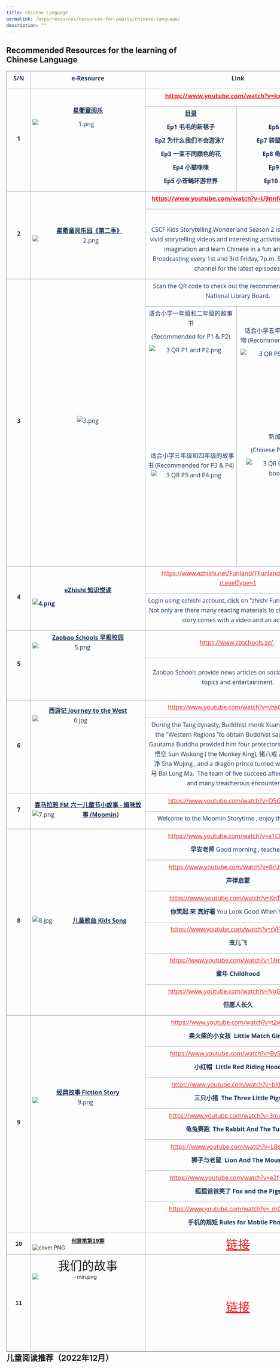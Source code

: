 ```yaml
---
title: Chinese Language
permalink: /wvps/resources/resources-for-pupils/chinese-language/
description: ""
---
```

Recommended Resources for the learning of Chinese Language
----------------------------------------------------------

<table style="margin: 0px; outline: 0px; padding: 0px; border-collapse: collapse; border: 1px solid rgb(170, 170, 170); width: 869.078px;" width="0" align="left" class="iveo_table ives_tab_simple3"><tbody style="margin: 0px; outline: 0px; padding: 0px;" class=""><tr style="margin: 0px; outline: 0px; padding: 0px;" class=""><td style="margin: 0px; outline: 0px; padding: 5px; text-align: center; border: 1px solid rgb(170, 170, 170); width: 88px;" class="" width="39"><p style="margin: 0px 0px 10px; outline: 0px; padding: 0px; line-height: 26px !important; color: rgb(28, 52, 88); font-family: &quot;Open Sans&quot;, sans-serif; font-size: 16px; font-weight: 400;" class=""><b style="margin: 0px; outline: 0px; padding: 0px;" class=""><span style="margin: 0px; outline: 0px; padding: 0px;" class="" lang="EN-SG">S/N</span></b></p></td><td style="margin: 0px; outline: 0px; padding: 5px; text-align: center; border: 1px solid rgb(170, 170, 170);" class="" width="317"><p style="margin: 0px 0px 10px; outline: 0px; padding: 0px; line-height: 26px !important; color: rgb(28, 52, 88); font-family: &quot;Open Sans&quot;, sans-serif; font-size: 16px; font-weight: 400;" class=""><span style="margin: 0px; outline: 0px; padding: 0px;" class="" lang="EN-SG"><b style="margin: 0px; outline: 0px; padding: 0px;">e-Resource</b></span></p></td><td style="margin: 0px; outline: 0px; padding: 5px; text-align: center; border: 1px solid rgb(170, 170, 170); width: 515px;" class="" colspan="2" width="355"><p style="margin: 0px 0px 10px; outline: 0px; padding: 0px; line-height: 26px !important; color: rgb(28, 52, 88); font-family: &quot;Open Sans&quot;, sans-serif; font-size: 16px; font-weight: 400;" class=""><b style="margin: 0px; outline: 0px; padding: 0px;" class=""><span style="margin: 0px; outline: 0px; padding: 0px;" class="" lang="EN-SG">Link</span></b></p></td></tr><tr style="margin: 0px; outline: 0px; padding: 0px;" class=""><td style="margin: 0px; outline: 0px; padding: 5px; text-align: center; border: 1px solid rgb(170, 170, 170);" class="" rowspan="2" width="39"><p style="margin: 0px 0px 10px; outline: 0px; padding: 0px; line-height: 26px !important; color: rgb(28, 52, 88); font-family: &quot;Open Sans&quot;, sans-serif; font-size: 16px; font-weight: 400;" class=""><b style="margin: 0px; outline: 0px; padding: 0px;" class=""><span style="margin: 0px; outline: 0px; padding: 0px;" class="" lang="EN-SG">1</span></b></p></td><td style="margin: 0px; outline: 0px; padding: 5px; text-align: center; border: 1px solid rgb(170, 170, 170);" class="" rowspan="2" width="317"><p style="margin: 0px 0px 10px; outline: 0px; padding: 0px; line-height: 26px !important; color: rgb(28, 52, 88); font-family: &quot;Open Sans&quot;, sans-serif; font-size: 16px; font-weight: 400;" class=""><b style="margin: 0px; outline: 0px; padding: 0px;" class=""><u style="margin: 0px; outline: 0px; padding: 0px;" class=""><span style="margin: 0px; outline: 0px; padding: 0px;" class="" lang="ZH-CN">星衢童阅乐</span></u></b></p><p style="margin: 0px 0px 10px; outline: 0px; padding: 0px; line-height: 26px !important; color: rgb(28, 52, 88); font-family: &quot;Open Sans&quot;, sans-serif; font-size: 16px; font-weight: 400;" class=""><img style="margin: 0px 10px 0px 0px; outline: 0px; padding: 0px; border: none; max-width: 100%; float: left; background-color: initial; width: 271px; height: 149px;" class="ive_eobj_left" alt="1.png" src="![](/images/CL1.png)"></p></td><td style="margin: 0px; outline: 0px; padding: 5px; text-align: center; border: 1px solid rgb(170, 170, 170);" class="" colspan="2" width="355"><p style="margin: 0px 0px 10px; outline: 0px; padding: 0px; line-height: 26px !important; color: rgb(28, 52, 88); font-family: &quot;Open Sans&quot;, sans-serif; font-size: 16px; font-weight: 400;" class=""><span style="margin: 0px; outline: 0px; padding: 0px;" class="" lang="EN-SG"><a style="margin: 0px; outline: 0px; padding: 0px; color: rgb(236, 31, 38); text-decoration: underline;" class="" href="https://www.youtube.com/watch?v=kx-Yk116cT0"><b style="margin: 0px; outline: 0px; padding: 0px;" class="">https://www.youtube.com/watch?v=kx-Yk116cT0</b></a></span><b style="margin: 0px; outline: 0px; padding: 0px;" class=""><span style="margin: 0px; outline: 0px; padding: 0px;" class="" lang="EN-SG"></span></b></p></td></tr><tr style="margin: 0px; outline: 0px; padding: 0px;" class=""><td style="margin: 0px; outline: 0px; padding: 5px; text-align: center; border: 1px solid rgb(170, 170, 170);" class="" width="182"><p style="margin: 0px 0px 10px; outline: 0px; padding: 0px; line-height: 26px !important; color: rgb(28, 52, 88); font-family: &quot;Open Sans&quot;, sans-serif; font-size: 16px; font-weight: 400;" class=""><b style="margin: 0px; outline: 0px; padding: 0px;" class=""><u style="margin: 0px; outline: 0px; padding: 0px;" class=""><span style="margin: 0px; outline: 0px; padding: 0px;" class="" lang="ZH-CN">目录</span></u></b><b style="margin: 0px; outline: 0px; padding: 0px;" class=""><u style="margin: 0px; outline: 0px; padding: 0px;" class=""><span style="margin: 0px; outline: 0px; padding: 0px;" class="" lang="EN-SG"></span></u></b></p><p style="margin: 0px 0px 10px; outline: 0px; padding: 0px; line-height: 26px !important; color: rgb(28, 52, 88); font-family: &quot;Open Sans&quot;, sans-serif; font-size: 16px; font-weight: 400;" class=""><b style="margin: 0px; outline: 0px; padding: 0px;" class=""><span style="margin: 0px; outline: 0px; padding: 0px;" class="" lang="EN-SG">Ep1<span>&nbsp;</span></span></b><b style="margin: 0px; outline: 0px; padding: 0px;" class=""><span style="margin: 0px; outline: 0px; padding: 0px;" class="" lang="ZH-CN">毛毛的新毯子</span></b><b style="margin: 0px; outline: 0px; padding: 0px;" class=""><span style="margin: 0px; outline: 0px; padding: 0px;" class="" lang="EN-SG"></span></b></p><p style="margin: 0px 0px 10px; outline: 0px; padding: 0px; line-height: 26px !important; color: rgb(28, 52, 88); font-family: &quot;Open Sans&quot;, sans-serif; font-size: 16px; font-weight: 400;" class=""><b style="margin: 0px; outline: 0px; padding: 0px;" class=""><span style="margin: 0px; outline: 0px; padding: 0px;" class="" lang="EN-SG">Ep2<span>&nbsp;</span></span></b><b style="margin: 0px; outline: 0px; padding: 0px;" class=""><span style="margin: 0px; outline: 0px; padding: 0px;" class="" lang="ZH-CN">为什么我们不会游泳？</span></b><b style="margin: 0px; outline: 0px; padding: 0px;" class=""><span style="margin: 0px; outline: 0px; padding: 0px;" class="" lang="ZH-CN"></span></b><b style="margin: 0px; outline: 0px; padding: 0px;" class=""><span style="margin: 0px; outline: 0px; padding: 0px;" class="" lang="EN-SG"></span></b></p><p style="margin: 0px 0px 10px; outline: 0px; padding: 0px; line-height: 26px !important; color: rgb(28, 52, 88); font-family: &quot;Open Sans&quot;, sans-serif; font-size: 16px; font-weight: 400;" class=""><b style="margin: 0px; outline: 0px; padding: 0px;" class=""><span style="margin: 0px; outline: 0px; padding: 0px;" class="" lang="EN-SG">Ep3<span>&nbsp;</span></span></b><b style="margin: 0px; outline: 0px; padding: 0px;" class=""><span style="margin: 0px; outline: 0px; padding: 0px;" class="" lang="ZH-CN">一束不同颜色的花</span></b><b style="margin: 0px; outline: 0px; padding: 0px;" class=""><span style="margin: 0px; outline: 0px; padding: 0px;" class="" lang="EN-SG"></span></b></p><p style="margin: 0px 0px 10px; outline: 0px; padding: 0px; line-height: 26px !important; color: rgb(28, 52, 88); font-family: &quot;Open Sans&quot;, sans-serif; font-size: 16px; font-weight: 400;" class=""><b style="margin: 0px; outline: 0px; padding: 0px;" class=""><span style="margin: 0px; outline: 0px; padding: 0px;" class="" lang="EN-SG">Ep4<span>&nbsp;</span></span></b><b style="margin: 0px; outline: 0px; padding: 0px;" class=""><span style="margin: 0px; outline: 0px; padding: 0px;" class="" lang="ZH-CN">小猫咪咪</span></b><b style="margin: 0px; outline: 0px; padding: 0px;" class=""><span style="margin: 0px; outline: 0px; padding: 0px;" class="" lang="EN-SG"></span></b></p><p style="margin: 0px 0px 10px; outline: 0px; padding: 0px; line-height: 26px !important; color: rgb(28, 52, 88); font-family: &quot;Open Sans&quot;, sans-serif; font-size: 16px; font-weight: 400;" class=""><b style="margin: 0px; outline: 0px; padding: 0px;" class=""><span style="margin: 0px; outline: 0px; padding: 0px;" class="" lang="EN-SG">Ep5<span>&nbsp;</span></span></b><b style="margin: 0px; outline: 0px; padding: 0px;" class=""><span style="margin: 0px; outline: 0px; padding: 0px;" class="" lang="ZH-CN">小苍蝇环游世界</span></b><b style="margin: 0px; outline: 0px; padding: 0px;" class=""><span style="margin: 0px; outline: 0px; padding: 0px;" class="" lang="EN-SG"></span></b></p></td><td style="margin: 0px; outline: 0px; padding: 5px; text-align: center; border: 1px solid rgb(170, 170, 170);" class="" width="173"><p style="margin: 0px 0px 10px; outline: 0px; padding: 0px; line-height: 26px !important; color: rgb(28, 52, 88); font-family: &quot;Open Sans&quot;, sans-serif; font-size: 16px; font-weight: 400;" class=""><b style="margin: 0px; outline: 0px; padding: 0px;" class=""><span style="margin: 0px; outline: 0px; padding: 0px;" class="" lang="EN-SG">&nbsp;</span></b></p><p style="margin: 0px 0px 10px; outline: 0px; padding: 0px; line-height: 26px !important; color: rgb(28, 52, 88); font-family: &quot;Open Sans&quot;, sans-serif; font-size: 16px; font-weight: 400;" class=""><b style="margin: 0px; outline: 0px; padding: 0px;" class=""><span style="margin: 0px; outline: 0px; padding: 0px;" class="" lang="EN-SG">Ep6<span>&nbsp;</span></span></b><b style="margin: 0px; outline: 0px; padding: 0px;" class=""><span style="margin: 0px; outline: 0px; padding: 0px;" class="" lang="ZH-CN">等明天</span></b><b style="margin: 0px; outline: 0px; padding: 0px;" class=""><span style="margin: 0px; outline: 0px; padding: 0px;" class="" lang="EN-SG"></span></b></p><p style="margin: 0px 0px 10px; outline: 0px; padding: 0px; line-height: 26px !important; color: rgb(28, 52, 88); font-family: &quot;Open Sans&quot;, sans-serif; font-size: 16px; font-weight: 400;" class=""><b style="margin: 0px; outline: 0px; padding: 0px;" class=""><span style="margin: 0px; outline: 0px; padding: 0px;" class="" lang="EN-SG">Ep7<span>&nbsp;</span></span></b><b style="margin: 0px; outline: 0px; padding: 0px;" class=""><span style="margin: 0px; outline: 0px; padding: 0px;" class="" lang="ZH-CN">袋鼠妈妈的口袋</span></b><b style="margin: 0px; outline: 0px; padding: 0px;" class=""><span style="margin: 0px; outline: 0px; padding: 0px;" class="" lang="EN-SG"></span></b></p><p style="margin: 0px 0px 10px; outline: 0px; padding: 0px; line-height: 26px !important; color: rgb(28, 52, 88); font-family: &quot;Open Sans&quot;, sans-serif; font-size: 16px; font-weight: 400;" class=""><b style="margin: 0px; outline: 0px; padding: 0px;" class=""><span style="margin: 0px; outline: 0px; padding: 0px;" class="" lang="EN-SG">Ep8<span>&nbsp;</span></span></b><b style="margin: 0px; outline: 0px; padding: 0px;" class=""><span style="margin: 0px; outline: 0px; padding: 0px;" class="" lang="ZH-CN">龟兔又赛跑</span></b><b style="margin: 0px; outline: 0px; padding: 0px;" class=""><span style="margin: 0px; outline: 0px; padding: 0px;" class="" lang="EN-SG"></span></b></p><p style="margin: 0px 0px 10px; outline: 0px; padding: 0px; line-height: 26px !important; color: rgb(28, 52, 88); font-family: &quot;Open Sans&quot;, sans-serif; font-size: 16px; font-weight: 400;" class=""><b style="margin: 0px; outline: 0px; padding: 0px;" class=""><span style="margin: 0px; outline: 0px; padding: 0px;" class="" lang="EN-SG">Ep9<span>&nbsp;</span></span></b><b style="margin: 0px; outline: 0px; padding: 0px;" class=""><span style="margin: 0px; outline: 0px; padding: 0px;" class="" lang="ZH-CN">买西瓜</span></b><b style="margin: 0px; outline: 0px; padding: 0px;" class=""><span style="margin: 0px; outline: 0px; padding: 0px;" class="" lang="EN-SG"></span></b></p><p style="margin: 0px 0px 10px; outline: 0px; padding: 0px; line-height: 26px !important; color: rgb(28, 52, 88); font-family: &quot;Open Sans&quot;, sans-serif; font-size: 16px; font-weight: 400;" class=""><b style="margin: 0px; outline: 0px; padding: 0px;" class=""><span style="margin: 0px; outline: 0px; padding: 0px;" class="" lang="EN-SG">Ep10<span>&nbsp;</span></span></b><b style="margin: 0px; outline: 0px; padding: 0px;" class=""><span style="margin: 0px; outline: 0px; padding: 0px;" class="" lang="ZH-CN">小猪赛跑</span></b><b style="margin: 0px; outline: 0px; padding: 0px;" class=""><span style="margin: 0px; outline: 0px; padding: 0px;" class="" lang="EN-SG"></span></b></p></td></tr><tr style="margin: 0px; outline: 0px; padding: 0px;" class=""><td style="margin: 0px; outline: 0px; padding: 5px; text-align: center; border: 1px solid rgb(170, 170, 170);" class="" rowspan="2" width="39"><p style="margin: 0px 0px 10px; outline: 0px; padding: 0px; line-height: 26px !important; color: rgb(28, 52, 88); font-family: &quot;Open Sans&quot;, sans-serif; font-size: 16px; font-weight: 400;" class=""><b style="margin: 0px; outline: 0px; padding: 0px;" class=""><span style="margin: 0px; outline: 0px; padding: 0px;" class="" lang="EN-SG">2</span></b></p></td><td style="margin: 0px; outline: 0px; padding: 5px; text-align: center; border: 1px solid rgb(170, 170, 170);" class="" rowspan="2" width="317"><p style="margin: 0px 0px 10px; outline: 0px; padding: 0px; line-height: 26px !important; color: rgb(28, 52, 88); font-family: &quot;Open Sans&quot;, sans-serif; font-size: 16px; font-weight: 400;" class=""><span style="margin: 0px; outline: 0px; padding: 0px;" class="" lang="EN-SG">&nbsp;<span>&nbsp;</span></span><b style="margin: 0px; outline: 0px; padding: 0px;" class=""><u style="margin: 0px; outline: 0px; padding: 0px;" class=""><span style="margin: 0px; outline: 0px; padding: 0px;" class="" lang="ZH-CN">星衢童阅乐园《第二季》</span></u></b><b style="margin: 0px; outline: 0px; padding: 0px;" class=""><u style="margin: 0px; outline: 0px; padding: 0px;" class=""><span style="margin: 0px; outline: 0px; padding: 0px;" class="" lang="EN-SG"></span></u></b><img style="margin: 0px 10px 0px 0px; outline: 0px; padding: 0px; border: none; max-width: 100%; float: left; background-color: initial;" class="ive_eobj_left" alt="2.png" width="100%" src="![](/images/CL2.png)"></p><p style="margin: 0px 0px 10px; outline: 0px; padding: 0px; line-height: 26px !important; color: rgb(28, 52, 88); font-family: &quot;Open Sans&quot;, sans-serif; font-size: 16px; font-weight: 400;" class=""><span style="margin: 0px; outline: 0px; padding: 0px;" class=""></span><span style="margin: 0px; outline: 0px; padding: 0px;" class="" lang="EN-SG"></span></p></td><td style="margin: 0px; outline: 0px; padding: 5px; text-align: center; border: 1px solid rgb(170, 170, 170);" class="" colspan="2" width="355"><p style="margin: 0px 0px 10px; outline: 0px; padding: 0px; line-height: 26px !important; color: rgb(28, 52, 88); font-family: &quot;Open Sans&quot;, sans-serif; font-size: 16px; font-weight: 400;" class=""><span style="margin: 0px; outline: 0px; padding: 0px;" class="" lang="EN-SG"><a style="margin: 0px; outline: 0px; padding: 0px; color: rgb(236, 31, 38); text-decoration: underline;" class="" href="https://www.youtube.com/watch?v=U9nnfcfvzQw&amp;t=300s"><b style="margin: 0px; outline: 0px; padding: 0px;" class="">https://www.youtube.com/watch?v=U9nnfcfvzQw&amp;t=300s</b></a></span><b style="margin: 0px; outline: 0px; padding: 0px;" class=""><span style="margin: 0px; outline: 0px; padding: 0px;" class="" lang="EN-SG"></span></b></p></td></tr><tr style="margin: 0px; outline: 0px; padding: 0px;" class=""><td style="margin: 0px; outline: 0px; padding: 5px; text-align: center; border: 1px solid rgb(170, 170, 170);" class="" colspan="2" width="355"><p style="margin: 0px 0px 10px; outline: 0px; padding: 0px; line-height: 26px !important; color: rgb(28, 52, 88); font-family: &quot;Open Sans&quot;, sans-serif; font-size: 16px; font-weight: 400;" class=""><span style="margin: 0px; outline: 0px; padding: 0px;" class="" lang="EN-SG">&nbsp;</span></p><p style="margin: 0px 0px 10px; outline: 0px; padding: 0px; line-height: 26px !important; color: rgb(28, 52, 88); font-family: &quot;Open Sans&quot;, sans-serif; font-size: 16px; font-weight: 400;" class=""><span style="margin: 0px; outline: 0px; padding: 0px;" class="">CSCF Kids Storytelling Wonderland Season 2 is back with more vivid storytelling videos and interesting activities. Inspiring kids' imagination and learn Chinese in a fun and easy way! Broadcasting every 1st and 3rd Friday, 7p.m. Subscribe to our channel for the latest episodes.</span><span style="margin: 0px; outline: 0px; padding: 0px;" class=""></span></p></td></tr><tr style="margin: 0px; outline: 0px; padding: 0px;" class=""><td style="margin: 0px; outline: 0px; padding: 5px; text-align: center; border: 1px solid rgb(170, 170, 170);" class="" rowspan="2" width="39"><p style="margin: 0px 0px 10px; outline: 0px; padding: 0px; line-height: 26px !important; color: rgb(28, 52, 88); font-family: &quot;Open Sans&quot;, sans-serif; font-size: 16px; font-weight: 400;" class=""><b style="margin: 0px; outline: 0px; padding: 0px;" class=""><span style="margin: 0px; outline: 0px; padding: 0px;" class="" lang="EN-SG">3</span></b></p></td><td style="margin: 0px; outline: 0px; padding: 5px; text-align: center; border: 1px solid rgb(170, 170, 170);" class="" rowspan="2" width="317"><p style="margin: 0px 0px 10px; outline: 0px; padding: 0px; line-height: 26px !important; color: rgb(28, 52, 88); font-family: &quot;Open Sans&quot;, sans-serif; font-size: 16px; font-weight: 400;" class=""><img style="margin: 0px; outline: 0px; padding: 0px; border: none; max-width: 100%; width: 273px; height: 362px;" class="" alt="3.png" src="![](/images/CL3.png)" height="289" width="217"><span style="margin: 0px; outline: 0px; padding: 0px;" class="" lang="EN-SG"></span></p></td><td style="margin: 0px; outline: 0px; padding: 5px; text-align: center; border: 1px solid rgb(170, 170, 170);" class="" colspan="2" width="355"><p style="margin: 0px 0px 10px; outline: 0px; padding: 0px; line-height: 26px !important; color: rgb(28, 52, 88); font-family: &quot;Open Sans&quot;, sans-serif; font-size: 16px; font-weight: 400;" class=""><span style="margin: 0px; outline: 0px; padding: 0px;" class="">Scan the QR code to check out the recommended reads from National Library Board.</span></p></td></tr><tr style="margin: 0px; outline: 0px; padding: 0px;" class=""><td style="margin: 0px; outline: 0px; padding: 5px; text-align: center; border: 1px solid rgb(170, 170, 170);" class="" width="182"><p style="margin: 0px 0px 10px; outline: 0px; padding: 0px; line-height: 26px !important; color: rgb(28, 52, 88); font-family: &quot;Open Sans&quot;, sans-serif; font-size: 16px; font-weight: 400;" class=""><span style="margin: 0px; outline: 0px; padding: 0px;" class="" lang="ZH-CN">适合小学一年级和二年级的故事书</span><span style="margin: 0px; outline: 0px; padding: 0px;" class=""></span></p><p style="margin: 0px 0px 10px; outline: 0px; padding: 0px; line-height: 26px !important; color: rgb(28, 52, 88); font-family: &quot;Open Sans&quot;, sans-serif; font-size: 16px; font-weight: 400;" class=""><span style="margin: 0px; outline: 0px; padding: 0px;" class="">(Recommended for P1 &amp; P2)</span></p><p style="margin: 0px 0px 10px; outline: 0px; padding: 0px; line-height: 26px !important; color: rgb(28, 52, 88); font-family: &quot;Open Sans&quot;, sans-serif; font-size: 16px; font-weight: 400;" class=""><span style="margin: 0px; outline: 0px; padding: 0px;" class=""><img style="margin: auto; outline: 0px; padding: 0px; border: none; max-width: 100%; clear: both; display: block; width: 223px; height: 210px;" class="ive_eobj_center" alt="3 QR P1 and P2.png" src="![](/images/3%20QR%20P1%20and%20P2.png)"><br style="margin: 0px; outline: 0px; padding: 0px;"></span></p><p style="margin: 0px 0px 10px; outline: 0px; padding: 0px; line-height: 26px !important; color: rgb(28, 52, 88); font-family: &quot;Open Sans&quot;, sans-serif; font-size: 16px; font-weight: 400;" class=""><span style="margin: 0px; outline: 0px; padding: 0px;" class="">&nbsp;</span><span style="margin: 0px; outline: 0px; padding: 0px;" class=""></span><span style="margin: 0px; outline: 0px; padding: 0px;" class=""></span></p><p style="margin: 0px 0px 10px; outline: 0px; padding: 0px; line-height: 26px !important; color: rgb(28, 52, 88); font-family: &quot;Open Sans&quot;, sans-serif; font-size: 16px; font-weight: 400;" class=""><span style="margin: 0px; outline: 0px; padding: 0px;" class="">&nbsp;<span>&nbsp;</span><span style="margin: 0px; outline: 0px; padding: 0px;" class="" lang="ZH-CN">适合小学三年级和四年级的故事书<span>&nbsp;</span></span>(Recommended for P3 &amp; P4)</span><img style="margin: auto; outline: 0px; padding: 0px; border: none; max-width: 100%; clear: both; display: block; background-color: initial; width: 210px; height: 205px;" class="ive_eobj_center" alt="3 QR P3 and P4.png" src="![](/images/3%20QR%20P3%20and%20P4.png)"></p><p style="margin: 0px 0px 10px; outline: 0px; padding: 0px; line-height: 26px !important; color: rgb(28, 52, 88); font-family: &quot;Open Sans&quot;, sans-serif; font-size: 16px; font-weight: 400;" class=""><span style="margin: 0px; outline: 0px; padding: 0px;" class=""></span><span style="margin: 0px; outline: 0px; padding: 0px;" class=""></span></p><p style="margin: 0px 0px 10px; outline: 0px; padding: 0px; line-height: 26px !important; color: rgb(28, 52, 88); font-family: &quot;Open Sans&quot;, sans-serif; font-size: 16px; font-weight: 400;" class=""><span style="margin: 0px; outline: 0px; padding: 0px;" class="">&nbsp;</span></p></td><td style="margin: 0px; outline: 0px; padding: 5px; text-align: center; border: 1px solid rgb(170, 170, 170);" class="" width="173"><p style="margin: 0px 0px 10px; outline: 0px; padding: 0px; line-height: 26px !important; color: rgb(28, 52, 88); font-family: &quot;Open Sans&quot;, sans-serif; font-size: 16px; font-weight: 400;" class=""><span style="margin: 0px; outline: 0px; padding: 0px;" class="" lang="ZH-CN">适合小学五年级和六年级的读物<span>&nbsp;</span></span><span style="margin: 0px; outline: 0px; padding: 0px;" class="">(Recommended for P5 &amp; P6)</span></p><p style="margin: 0px 0px 10px; outline: 0px; padding: 0px; line-height: 26px !important; color: rgb(28, 52, 88); font-family: &quot;Open Sans&quot;, sans-serif; font-size: 16px; font-weight: 400;" class=""><img style="margin: auto; outline: 0px; padding: 0px; border: none; max-width: 100%; clear: both; display: block; background-color: initial; width: 231px; height: 211px;" class="ive_eobj_center" alt="3 QR P5 and P6.png" src="![](/images/3%20QR%20P5%20and%20P6.png)"></p><p style="margin: 0px 0px 10px; outline: 0px; padding: 0px; line-height: 26px !important; color: rgb(28, 52, 88); font-family: &quot;Open Sans&quot;, sans-serif; font-size: 16px; font-weight: 400;" class=""><span style="margin: 0px; outline: 0px; padding: 0px;" class="" lang="ZH-CN">新加坡绘本</span><span style="margin: 0px; outline: 0px; padding: 0px;" class=""></span></p><p style="margin: 0px 0px 10px; outline: 0px; padding: 0px; line-height: 26px !important; color: rgb(28, 52, 88); font-family: &quot;Open Sans&quot;, sans-serif; font-size: 16px; font-weight: 400;" class=""><span style="margin: 0px; outline: 0px; padding: 0px;" class="">(Chinese Picture books)</span></p><p style="margin: 0px 0px 10px; outline: 0px; padding: 0px; line-height: 26px !important; color: rgb(28, 52, 88); font-family: &quot;Open Sans&quot;, sans-serif; font-size: 16px; font-weight: 400;" class=""><span style="margin: 0px; outline: 0px; padding: 0px;" class=""><img style="margin: auto; outline: 0px; padding: 0px; border: none; max-width: 100%; clear: both; display: block; width: 200px; height: 200px;" class="ive_eobj_center" alt="3 QR Chinese Pic books.png" src="https://westviewpri.moe.edu.sg/qql/slot/u539/School%20Resources/For%20Chinese%20SHE%20update/3%20QR%20Chinese%20Pic%20books.png"><br style="margin: 0px; outline: 0px; padding: 0px;"></span></p><p style="margin: 0px 0px 10px; outline: 0px; padding: 0px; line-height: 26px !important; color: rgb(28, 52, 88); font-family: &quot;Open Sans&quot;, sans-serif; font-size: 16px; font-weight: 400;" class=""><span style="margin: 0px; outline: 0px; padding: 0px;" class=""></span></p></td></tr><tr style="margin: 0px; outline: 0px; padding: 0px;" class=""><td style="margin: 0px; outline: 0px; padding: 5px; text-align: center; border: 1px solid rgb(170, 170, 170);" class="" rowspan="2" width="39"><p style="margin: 0px 0px 10px; outline: 0px; padding: 0px; line-height: 26px !important; color: rgb(28, 52, 88); font-family: &quot;Open Sans&quot;, sans-serif; font-size: 16px; font-weight: 400;" class=""><b style="margin: 0px; outline: 0px; padding: 0px;" class=""><span style="margin: 0px; outline: 0px; padding: 0px;" class="" lang="EN-SG">4</span></b></p></td><td style="margin: 0px; outline: 0px; padding: 5px; text-align: center; border: 1px solid rgb(170, 170, 170);" class="" rowspan="2" width="317"><p style="margin: 0px 0px 10px; outline: 0px; padding: 0px; line-height: 26px !important; color: rgb(28, 52, 88); font-family: &quot;Open Sans&quot;, sans-serif; font-size: 16px; font-weight: 400;" class=""><b style="margin: 0px; outline: 0px; padding: 0px;" class=""><u style="margin: 0px; outline: 0px; padding: 0px;" class=""><span style="margin: 0px; outline: 0px; padding: 0px;" class="" lang="EN-SG">eZhishi<span>&nbsp;</span></span></u></b><b style="margin: 0px; outline: 0px; padding: 0px;" class=""><u style="margin: 0px; outline: 0px; padding: 0px;" class=""><span style="margin: 0px; outline: 0px; padding: 0px;" class="" lang="ZH-CN">知识悦读</span></u></b></p><p style="margin: 0px 0px 10px; outline: 0px; padding: 0px; line-height: 26px !important; color: rgb(28, 52, 88); font-family: &quot;Open Sans&quot;, sans-serif; font-size: 16px; font-weight: 400;" class=""><b style="margin: 0px; outline: 0px; padding: 0px;" class=""><u style="margin: 0px; outline: 0px; padding: 0px;" class=""><span style="margin: 0px; outline: 0px; padding: 0px;" class="" lang="ZH-CN"><img style="margin: 0px 10px 0px 0px; outline: 0px; padding: 0px; border: none; max-width: 100%; float: left;" class="ive_eobj_left" alt="4.png" src="https://westviewpri.moe.edu.sg/qql/slot/u539/School%20Resources/For%20Chinese%20SHE%20update/4.png"><br style="margin: 0px; outline: 0px; padding: 0px;"></span></u></b></p></td><td style="margin: 0px; outline: 0px; padding: 5px; text-align: center; border: 1px solid rgb(170, 170, 170);" class="" colspan="2" width="355"><p style="margin: 0px 0px 10px; outline: 0px; padding: 0px; line-height: 26px !important; color: rgb(28, 52, 88); font-family: &quot;Open Sans&quot;, sans-serif; font-size: 16px; font-weight: 400;" class=""><a style="margin: 0px; outline: 0px; padding: 0px; color: rgb(236, 31, 38); text-decoration: underline; background-color: initial;" class="" href="https://www.ezhishi.net/Funland/TFunland/index.aspx?rLevelType=1"><span style="margin: 0px; outline: 0px; padding: 0px;" class="" lang="EN-US">https://www.ezhishi.net/Funland/TFunland/index.aspx?rLevelType=1</span></a><br style="margin: 0px; outline: 0px; padding: 0px;"></p></td></tr><tr style="margin: 0px; outline: 0px; padding: 0px;" class=""><td style="margin: 0px; outline: 0px; padding: 5px; text-align: center; border: 1px solid rgb(170, 170, 170);" class="" colspan="2" width="355"><p style="margin: 0px 0px 10px; outline: 0px; padding: 0px; line-height: 26px !important; color: rgb(28, 52, 88); font-family: &quot;Open Sans&quot;, sans-serif; font-size: 16px; font-weight: 400;" class=""><span style="margin: 0px; outline: 0px; padding: 0px;" class="" lang="EN-SG">Login using ezhishi account, click on “zhishi Funland” (<span>&nbsp;</span></span><span style="margin: 0px; outline: 0px; padding: 0px;" class="">知识悦读<span>&nbsp;</span></span><span style="margin: 0px; outline: 0px; padding: 0px;" class="" lang="EN-SG">). Not only are there many reading materials to choose from, each story comes with a video and an activity.</span><span style="margin: 0px; outline: 0px; padding: 0px;" class="" lang="EN-SG"></span></p></td></tr><tr style="margin: 0px; outline: 0px; padding: 0px;" class=""><td style="margin: 0px; outline: 0px; padding: 5px; text-align: center; border: 1px solid rgb(170, 170, 170);" class="" rowspan="2" width="39"><p style="margin: 0px 0px 10px; outline: 0px; padding: 0px; line-height: 26px !important; color: rgb(28, 52, 88); font-family: &quot;Open Sans&quot;, sans-serif; font-size: 16px; font-weight: 400;" class=""><b style="margin: 0px; outline: 0px; padding: 0px;" class=""><span style="margin: 0px; outline: 0px; padding: 0px;" class="" lang="EN-SG">5</span></b></p></td><td style="margin: 0px; outline: 0px; padding: 5px; text-align: center; border: 1px solid rgb(170, 170, 170);" class="" rowspan="2" width="317"><p style="margin: 0px 0px 10px; outline: 0px; padding: 0px; line-height: 26px !important; color: rgb(28, 52, 88); font-family: &quot;Open Sans&quot;, sans-serif; font-size: 16px; font-weight: 400;" class=""><b style="margin: 0px; outline: 0px; padding: 0px;" class=""><u style="margin: 0px; outline: 0px; padding: 0px;" class=""><span style="margin: 0px; outline: 0px; padding: 0px;" class="" lang="EN-SG">Zaobao Schools<span>&nbsp;</span></span></u></b><b style="margin: 0px; outline: 0px; padding: 0px;" class=""><u style="margin: 0px; outline: 0px; padding: 0px;" class=""><span style="margin: 0px; outline: 0px; padding: 0px;" class="" lang="ZH-CN">早报校园</span></u></b><img style="margin: 0px 10px 0px 0px; outline: 0px; padding: 0px; border: none; max-width: 100%; float: left; background-color: initial; width: 251px; height: 149px;" class="ive_eobj_left" alt="5.png" width="100%" src="https://westviewpri.moe.edu.sg/qql/slot/u539/School%20Resources/For%20Chinese%20SHE%20update/5.png"></p><p style="margin: 0px 0px 10px; outline: 0px; padding: 0px; line-height: 26px !important; color: rgb(28, 52, 88); font-family: &quot;Open Sans&quot;, sans-serif; font-size: 16px; font-weight: 400;" class=""><b style="margin: 0px; outline: 0px; padding: 0px;" class=""><u style="margin: 0px; outline: 0px; padding: 0px;" class=""><span style="margin: 0px; outline: 0px; padding: 0px;" class=""></span></u></b><b style="margin: 0px; outline: 0px; padding: 0px;" class=""><u style="margin: 0px; outline: 0px; padding: 0px;" class=""><span style="margin: 0px; outline: 0px; padding: 0px;" class="" lang="EN-SG"></span></u></b></p></td><td style="margin: 0px; outline: 0px; padding: 5px; text-align: center; border: 1px solid rgb(170, 170, 170);" class="" colspan="2" width="355"><p style="margin: 0px 0px 10px; outline: 0px; padding: 0px; line-height: 26px !important; color: rgb(28, 52, 88); font-family: &quot;Open Sans&quot;, sans-serif; font-size: 16px; font-weight: 400;" class=""><span style="margin: 0px; outline: 0px; padding: 0px;" class="" lang="EN-SG"><a style="margin: 0px; outline: 0px; padding: 0px; color: rgb(236, 31, 38); text-decoration: underline;" class="" href="https://www.zbschools.sg/"><span style="margin: 0px; outline: 0px; padding: 0px;" class="" lang="EN-US">https://www.zbschools.sg/<span>&nbsp;</span></span></a></span><span style="margin: 0px; outline: 0px; padding: 0px; background-color: initial;">&nbsp;</span></p></td></tr><tr style="margin: 0px; outline: 0px; padding: 0px;" class=""><td style="margin: 0px; outline: 0px; padding: 5px; text-align: center; border: 1px solid rgb(170, 170, 170);" class="" colspan="2" width="355"><p style="margin: 0px 0px 10px; outline: 0px; padding: 0px; line-height: 26px !important; color: rgb(28, 52, 88); font-family: &quot;Open Sans&quot;, sans-serif; font-size: 16px; font-weight: 400;" class=""><span style="margin: 0px; outline: 0px; padding: 0px;" class="">&nbsp;<span>&nbsp;</span></span><span style="margin: 0px; outline: 0px; padding: 0px; background-color: initial;">Zaobao Schools provide news articles on social issues, popular topics and entertainment.</span></p></td></tr><tr style="margin: 0px; outline: 0px; padding: 0px;" class=""><td style="margin: 0px; outline: 0px; padding: 5px; text-align: center; border: 1px solid rgb(170, 170, 170);" class="" rowspan="2" width="39"><p style="margin: 0px 0px 10px; outline: 0px; padding: 0px; line-height: 26px !important; color: rgb(28, 52, 88); font-family: &quot;Open Sans&quot;, sans-serif; font-size: 16px; font-weight: 400;" class=""><b style="margin: 0px; outline: 0px; padding: 0px;" class=""><span style="margin: 0px; outline: 0px; padding: 0px;" class="" lang="EN-SG">6</span></b></p></td><td style="margin: 0px; outline: 0px; padding: 5px; text-align: center; border: 1px solid rgb(170, 170, 170);" class="" rowspan="2" width="317"><p style="margin: 0px 0px 10px; outline: 0px; padding: 0px; line-height: 26px !important; color: rgb(28, 52, 88); font-family: &quot;Open Sans&quot;, sans-serif; font-size: 16px; font-weight: 400;" class=""><b style="margin: 0px; outline: 0px; padding: 0px;" class=""><u style="margin: 0px; outline: 0px; padding: 0px;" class=""><span style="margin: 0px; outline: 0px; padding: 0px;" class="" lang="ZH-CN">西游记<span>&nbsp;</span></span></u></b><b style="margin: 0px; outline: 0px; padding: 0px;" class=""><u style="margin: 0px; outline: 0px; padding: 0px;" class=""><span style="margin: 0px; outline: 0px; padding: 0px;" class="" lang="EN-SG">Journey to the West</span></u></b><img style="margin: 0px 10px 0px 0px; outline: 0px; padding: 0px; border: none; max-width: 100%; float: left; background-color: initial; width: 241px; height: 196px;" class="ive_eobj_left" alt="6.jpg" src="https://westviewpri.moe.edu.sg/qql/slot/u539/School%20Resources/For%20Chinese%20SHE%20update/6.jpg"></p><p style="margin: 0px 0px 10px; outline: 0px; padding: 0px; line-height: 26px !important; color: rgb(28, 52, 88); font-family: &quot;Open Sans&quot;, sans-serif; font-size: 16px; font-weight: 400;" class=""><b style="margin: 0px; outline: 0px; padding: 0px;" class=""><u style="margin: 0px; outline: 0px; padding: 0px;" class=""><span style="margin: 0px; outline: 0px; padding: 0px;" class="" lang="EN-SG"></span></u></b></p></td><td style="margin: 0px; outline: 0px; padding: 5px; text-align: center; border: 1px solid rgb(170, 170, 170);" class="" colspan="2" width="355"><p style="margin: 0px 0px 10px; outline: 0px; padding: 0px; line-height: 26px !important; color: rgb(28, 52, 88); font-family: &quot;Open Sans&quot;, sans-serif; font-size: 16px; font-weight: 400;" class=""><span style="margin: 0px; outline: 0px; padding: 0px;" class="" lang="EN-SG"><a style="margin: 0px; outline: 0px; padding: 0px; color: rgb(236, 31, 38); text-decoration: underline;" class="" href="https://www.youtube.com/watch?v=vhsG3GQSPCs">https://www.youtube.com/watch?v=vhsG3GQSPCs</a></span></p></td></tr><tr style="margin: 0px; outline: 0px; padding: 0px;" class=""><td style="margin: 0px; outline: 0px; padding: 5px; text-align: center; border: 1px solid rgb(170, 170, 170);" class="" colspan="2" width="355"><p style="margin: 0px 0px 10px; outline: 0px; padding: 0px; line-height: 26px !important; color: rgb(28, 52, 88); font-family: &quot;Open Sans&quot;, sans-serif; font-size: 16px; font-weight: 400;" class=""><span style="margin: 0px; outline: 0px; padding: 0px;" class="" lang="EN-SG">During the Tang dynasty, Buddhist monk Xuanzang traveled to the "Western Regions ”to obtain Buddhist sacred texts.&nbsp; The Gautama Buddha provided him four protectors and disciples,<span>&nbsp;</span></span><span style="margin: 0px; outline: 0px; padding: 0px;" class="">孙悟空<span>&nbsp;</span></span><span style="margin: 0px; outline: 0px; padding: 0px;" class="" lang="EN-SG">Sun Wukong ( the Monkey King),<span>&nbsp;</span></span><span style="margin: 0px; outline: 0px; padding: 0px;" class="">猪八戒<span>&nbsp;</span></span><span style="margin: 0px; outline: 0px; padding: 0px;" class="" lang="EN-SG">Zhu Bajie ,<span>&nbsp;</span></span><span style="margin: 0px; outline: 0px; padding: 0px;" class="">沙悟净<span>&nbsp;</span></span><span style="margin: 0px; outline: 0px; padding: 0px;" class="" lang="EN-SG">Sha Wujing , and a dragon prince turned white horse<span>&nbsp;</span></span><span style="margin: 0px; outline: 0px; padding: 0px;" class="">白龙马<span>&nbsp;</span></span><span style="margin: 0px; outline: 0px; padding: 0px;" class="" lang="EN-SG">Bai Long Ma.&nbsp; The team of five succeed after much suffering and many treacherous encounters .&nbsp;&nbsp;</span></p></td></tr><tr style="margin: 0px; outline: 0px; padding: 0px;" class=""><td style="margin: 0px; outline: 0px; padding: 5px; text-align: center; border: 1px solid rgb(170, 170, 170);" class="" rowspan="2" width="39"><p style="margin: 0px 0px 10px; outline: 0px; padding: 0px; line-height: 26px !important; color: rgb(28, 52, 88); font-family: &quot;Open Sans&quot;, sans-serif; font-size: 16px; font-weight: 400;" class=""><b style="margin: 0px; outline: 0px; padding: 0px;" class=""><span style="margin: 0px; outline: 0px; padding: 0px;" class="" lang="EN-SG">7</span></b></p></td><td style="margin: 0px; outline: 0px; padding: 5px; text-align: center; border: 1px solid rgb(170, 170, 170);" class="" rowspan="2" width="317"><p style="margin: 0px 0px 10px; outline: 0px; padding: 0px; line-height: 26px !important; color: rgb(28, 52, 88); font-family: &quot;Open Sans&quot;, sans-serif; font-size: 16px; font-weight: 400;" class=""><b style="margin: 0px; outline: 0px; padding: 0px;" class=""><u style="margin: 0px; outline: 0px; padding: 0px;" class=""><span style="margin: 0px; outline: 0px; padding: 0px;" class="" lang="ZH-CN">喜马拉雅<span>&nbsp;</span></span></u></b><b style="margin: 0px; outline: 0px; padding: 0px;" class=""><u style="margin: 0px; outline: 0px; padding: 0px;" class=""><span style="margin: 0px; outline: 0px; padding: 0px;" class="" lang="EN-SG">FM<span>&nbsp;</span></span></u></b><b style="margin: 0px; outline: 0px; padding: 0px;" class=""><u style="margin: 0px; outline: 0px; padding: 0px;" class=""><span style="margin: 0px; outline: 0px; padding: 0px;" class="" lang="ZH-CN">六一儿童节小故事<span>&nbsp;</span></span></u></b><b style="margin: 0px; outline: 0px; padding: 0px;" class=""><u style="margin: 0px; outline: 0px; padding: 0px;" class=""><span style="margin: 0px; outline: 0px; padding: 0px;" class="" lang="EN-SG">-<span>&nbsp;</span></span></u></b><b style="margin: 0px; outline: 0px; padding: 0px;" class=""><u style="margin: 0px; outline: 0px; padding: 0px;" class=""><span style="margin: 0px; outline: 0px; padding: 0px;" class="" lang="ZH-CN">姆咪故事<span>&nbsp;</span></span></u></b><b style="margin: 0px; outline: 0px; padding: 0px;" class=""><u style="margin: 0px; outline: 0px; padding: 0px;" class=""><span style="margin: 0px; outline: 0px; padding: 0px;" class="" lang="EN-SG">(Moomin)</span></u></b><img style="margin: 0px 10px 0px 0px; outline: 0px; padding: 0px; border: none; max-width: 100%; float: left; background-color: initial;" class="ive_eobj_left" alt="7.png" src="https://westviewpri.moe.edu.sg/qql/slot/u539/School%20Resources/For%20Chinese%20SHE%20update/7.png"></p><p style="margin: 0px 0px 10px; outline: 0px; padding: 0px; line-height: 26px !important; color: rgb(28, 52, 88); font-family: &quot;Open Sans&quot;, sans-serif; font-size: 16px; font-weight: 400;" class=""><span style="margin: 0px; outline: 0px; padding: 0px;" class="" lang="EN-SG"></span></p></td><td style="margin: 0px; outline: 0px; padding: 5px; text-align: center; border: 1px solid rgb(170, 170, 170);" class="" colspan="2" width="355"><p style="margin: 0px 0px 10px; outline: 0px; padding: 0px; line-height: 26px !important; color: rgb(28, 52, 88); font-family: &quot;Open Sans&quot;, sans-serif; font-size: 16px; font-weight: 400;" class=""><span style="margin: 0px; outline: 0px; padding: 0px;" class="" lang="EN-SG"><a style="margin: 0px; outline: 0px; padding: 0px; color: rgb(236, 31, 38); text-decoration: underline;" class="" href="https://www.youtube.com/watch?v=O5GfeX1Q-gQ"><span style="margin: 0px; outline: 0px; padding: 0px;" class="" lang="EN-US">https://www.youtube.com/watch?v=O5GfeX1Q-gQ</span></a></span></p></td></tr><tr style="margin: 0px; outline: 0px; padding: 0px;" class=""><td style="margin: 0px; outline: 0px; padding: 5px; text-align: center; border: 1px solid rgb(170, 170, 170);" class="" colspan="2" width="355"><p style="margin: 0px 0px 10px; outline: 0px; padding: 0px; line-height: 26px !important; color: rgb(28, 52, 88); font-family: &quot;Open Sans&quot;, sans-serif; font-size: 16px; font-weight: 400;" class=""><span style="margin: 0px; outline: 0px; padding: 0px;" class="">&nbsp;<span>&nbsp;</span></span><span style="margin: 0px; outline: 0px; padding: 0px; background-color: initial;" class="">Welcome to the Moomin Storytime , enjoy this<span>&nbsp;</span></span><span style="margin: 0px; outline: 0px; padding: 0px; background-color: initial;" class="" lang="EN-SG">audio story.&nbsp;</span></p></td></tr><tr style="margin: 0px; outline: 0px; padding: 0px;" class=""><td style="margin: 0px; outline: 0px; padding: 5px; text-align: center; border: 1px solid rgb(170, 170, 170);" class="" rowspan="6" width="39"><p style="margin: 0px 0px 10px; outline: 0px; padding: 0px; line-height: 26px !important; color: rgb(28, 52, 88); font-family: &quot;Open Sans&quot;, sans-serif; font-size: 16px; font-weight: 400;" class=""><b style="margin: 0px; outline: 0px; padding: 0px;" class=""><span style="margin: 0px; outline: 0px; padding: 0px;" class="" lang="EN-SG">8</span></b></p></td><td style="margin: 0px; outline: 0px; padding: 5px; text-align: center; border: 1px solid rgb(170, 170, 170);" class="" rowspan="6" width="317"><p style="margin: 0px 0px 10px; outline: 0px; padding: 0px; line-height: 26px !important; color: rgb(28, 52, 88); font-family: &quot;Open Sans&quot;, sans-serif; font-size: 16px; font-weight: 400;" class=""><b style="margin: 0px; outline: 0px; padding: 0px;" class=""><u style="margin: 0px; outline: 0px; padding: 0px;" class=""><span style="margin: 0px; outline: 0px; padding: 0px;" class="" lang="ZH-CN">儿童歌曲<span>&nbsp;</span></span></u></b><b style="margin: 0px; outline: 0px; padding: 0px;" class=""><u style="margin: 0px; outline: 0px; padding: 0px;" class=""><span style="margin: 0px; outline: 0px; padding: 0px;" class="" lang="EN-SG">Kids Song</span></u></b><img style="margin: 0px 10px 0px 0px; outline: 0px; padding: 0px; border: none; max-width: 100%; float: left; background-color: initial;" class="ive_eobj_left" alt="8.jpg" src="https://westviewpri.moe.edu.sg/qql/slot/u539/School%20Resources/For%20Chinese%20SHE%20update/8.jpg"></p><p style="margin: 0px 0px 10px; outline: 0px; padding: 0px; line-height: 26px !important; color: rgb(28, 52, 88); font-family: &quot;Open Sans&quot;, sans-serif; font-size: 16px; font-weight: 400;" class=""><b style="margin: 0px; outline: 0px; padding: 0px;" class=""><u style="margin: 0px; outline: 0px; padding: 0px;" class=""><span style="margin: 0px; outline: 0px; padding: 0px;" class="" lang="EN-SG"></span></u></b></p></td><td style="margin: 0px; outline: 0px; padding: 5px; text-align: center; border: 1px solid rgb(170, 170, 170);" class="" colspan="2" width="355"><p style="margin: 0px 0px 10px; outline: 0px; padding: 0px; line-height: 26px !important; color: rgb(28, 52, 88); font-family: &quot;Open Sans&quot;, sans-serif; font-size: 16px; font-weight: 400;" class=""><span style="margin: 0px; outline: 0px; padding: 0px;" class="" lang="EN-SG"><a style="margin: 0px; outline: 0px; padding: 0px; color: rgb(236, 31, 38); text-decoration: underline;" class="" href="https://www.youtube.com/watch?v=a1CMEVfDeP4"><span style="margin: 0px; outline: 0px; padding: 0px;" class="" lang="EN-US">https://www.youtube.com/watch?v=a1CMEVfDeP4</span></a></span><span style="margin: 0px; outline: 0px; padding: 0px;" class=""></span></p><p style="margin: 0px 0px 10px; outline: 0px; padding: 0px; line-height: 26px !important; color: rgb(28, 52, 88); font-family: &quot;Open Sans&quot;, sans-serif; font-size: 16px; font-weight: 400;" class=""><b style="margin: 0px; outline: 0px; padding: 0px;" class=""><span style="margin: 0px; outline: 0px; padding: 0px;" class="" lang="ZH-CN">早安老师<span>&nbsp;</span></span></b><span style="margin: 0px; outline: 0px; padding: 0px;" class="" lang="ZH-CN"></span><span style="margin: 0px; outline: 0px; padding: 0px;" class="" lang="EN-SG">Good morning , teacher !</span></p></td></tr><tr style="margin: 0px; outline: 0px; padding: 0px;" class=""><td style="margin: 0px; outline: 0px; padding: 5px; text-align: center; border: 1px solid rgb(170, 170, 170);" class="" colspan="2" width="355"><p style="margin: 0px 0px 10px; outline: 0px; padding: 0px; line-height: 26px !important; color: rgb(28, 52, 88); font-family: &quot;Open Sans&quot;, sans-serif; font-size: 16px; font-weight: 400;" class=""><span style="margin: 0px; outline: 0px; padding: 0px;" class="" lang="EN-SG"><a style="margin: 0px; outline: 0px; padding: 0px; color: rgb(236, 31, 38); text-decoration: underline;" class="" href="https://www.youtube.com/watch?v=8cU8l6ZamR0"><span style="margin: 0px; outline: 0px; padding: 0px;" class="" lang="EN-US">https://www.youtube.com/watch?v=8cU8l6ZamR0</span></a></span><span style="margin: 0px; outline: 0px; padding: 0px;" class=""></span></p><p style="margin: 0px 0px 10px; outline: 0px; padding: 0px; line-height: 26px !important; color: rgb(28, 52, 88); font-family: &quot;Open Sans&quot;, sans-serif; font-size: 16px; font-weight: 400;" class=""><b style="margin: 0px; outline: 0px; padding: 0px;" class=""><span style="margin: 0px; outline: 0px; padding: 0px;" class="" lang="ZH-CN">声律启蒙</span></b><b style="margin: 0px; outline: 0px; padding: 0px;" class=""><span style="margin: 0px; outline: 0px; padding: 0px;" class=""></span></b></p></td></tr><tr style="margin: 0px; outline: 0px; padding: 0px;" class=""><td style="margin: 0px; outline: 0px; padding: 5px; text-align: center; border: 1px solid rgb(170, 170, 170);" class="" colspan="2" width="355"><p style="margin: 0px 0px 10px; outline: 0px; padding: 0px; line-height: 26px !important; color: rgb(28, 52, 88); font-family: &quot;Open Sans&quot;, sans-serif; font-size: 16px; font-weight: 400;" class=""><span style="margin: 0px; outline: 0px; padding: 0px;" class="" lang="EN-SG"><a style="margin: 0px; outline: 0px; padding: 0px; color: rgb(236, 31, 38); text-decoration: underline;" class="" href="https://www.youtube.com/watch?v=KqT7EcRrZBY"><span style="margin: 0px; outline: 0px; padding: 0px;" class="" lang="EN-US">https://www.youtube.com/watch?v=KqT7EcRrZBY</span></a></span><span style="margin: 0px; outline: 0px; padding: 0px;" class=""></span></p><p style="margin: 0px 0px 10px; outline: 0px; padding: 0px; line-height: 26px !important; color: rgb(28, 52, 88); font-family: &quot;Open Sans&quot;, sans-serif; font-size: 16px; font-weight: 400;" class=""><b style="margin: 0px; outline: 0px; padding: 0px;" class=""><span style="margin: 0px; outline: 0px; padding: 0px;" class="" lang="ZH-CN">你笑起<span>&nbsp;</span></span></b><b style="margin: 0px; outline: 0px; padding: 0px;" class=""><span style="margin: 0px; outline: 0px; padding: 0px;" class="" lang="ZH-CN">來<span>&nbsp;</span></span></b><b style="margin: 0px; outline: 0px; padding: 0px;" class=""><span style="margin: 0px; outline: 0px; padding: 0px;" class="" lang="ZH-CN">真好看<span>&nbsp;</span></span></b><span style="margin: 0px; outline: 0px; padding: 0px;" class="" lang="EN-SG">You Look Good When You Smile</span></p></td></tr><tr style="margin: 0px; outline: 0px; padding: 0px;" class=""><td style="margin: 0px; outline: 0px; padding: 5px; text-align: center; border: 1px solid rgb(170, 170, 170);" class="" colspan="2" width="355"><p style="margin: 0px 0px 10px; outline: 0px; padding: 0px; line-height: 26px !important; color: rgb(28, 52, 88); font-family: &quot;Open Sans&quot;, sans-serif; font-size: 16px; font-weight: 400;" class=""><span style="margin: 0px; outline: 0px; padding: 0px;" class="" lang="EN-SG"><a style="margin: 0px; outline: 0px; padding: 0px; color: rgb(236, 31, 38); text-decoration: underline;" class="" href="https://www.youtube.com/watch?v=rVFf0HRcrkE"><span style="margin: 0px; outline: 0px; padding: 0px;" class="" lang="EN-US">https://www.youtube.com/watch?v=rVFf0HRcrkE</span></a></span><span style="margin: 0px; outline: 0px; padding: 0px;" class=""></span></p><p style="margin: 0px 0px 10px; outline: 0px; padding: 0px; line-height: 26px !important; color: rgb(28, 52, 88); font-family: &quot;Open Sans&quot;, sans-serif; font-size: 16px; font-weight: 400;" class=""><b style="margin: 0px; outline: 0px; padding: 0px;" class=""><span style="margin: 0px; outline: 0px; padding: 0px;" class="" lang="ZH-CN">虫儿飞</span></b><b style="margin: 0px; outline: 0px; padding: 0px;" class=""><span style="margin: 0px; outline: 0px; padding: 0px;" class=""></span></b></p></td></tr><tr style="margin: 0px; outline: 0px; padding: 0px;" class=""><td style="margin: 0px; outline: 0px; padding: 5px; text-align: center; border: 1px solid rgb(170, 170, 170);" class="" colspan="2" width="355"><p style="margin: 0px 0px 10px; outline: 0px; padding: 0px; line-height: 26px !important; color: rgb(28, 52, 88); font-family: &quot;Open Sans&quot;, sans-serif; font-size: 16px; font-weight: 400;" class=""><span style="margin: 0px; outline: 0px; padding: 0px;" class="" lang="EN-SG"><a style="margin: 0px; outline: 0px; padding: 0px; color: rgb(236, 31, 38); text-decoration: underline;" class="" href="https://www.youtube.com/watch?v=1Hn5inD7JX0"><span style="margin: 0px; outline: 0px; padding: 0px;" class="" lang="EN-US">https://www.youtube.com/watch?v=1Hn5inD7JX0</span></a></span><span style="margin: 0px; outline: 0px; padding: 0px;" class=""></span></p><p style="margin: 0px 0px 10px; outline: 0px; padding: 0px; line-height: 26px !important; color: rgb(28, 52, 88); font-family: &quot;Open Sans&quot;, sans-serif; font-size: 16px; font-weight: 400;" class=""><b style="margin: 0px; outline: 0px; padding: 0px;" class=""><span style="margin: 0px; outline: 0px; padding: 0px;" class="" lang="ZH-CN">童年<span>&nbsp;</span></span></b><b style="margin: 0px; outline: 0px; padding: 0px;" class=""><span style="margin: 0px; outline: 0px; padding: 0px;" class="">Childhood</span></b></p></td></tr><tr style="margin: 0px; outline: 0px; padding: 0px;" class=""><td style="margin: 0px; outline: 0px; padding: 5px; text-align: center; border: 1px solid rgb(170, 170, 170);" class="" colspan="2" width="355"><p style="margin: 0px 0px 10px; outline: 0px; padding: 0px; line-height: 26px !important; color: rgb(28, 52, 88); font-family: &quot;Open Sans&quot;, sans-serif; font-size: 16px; font-weight: 400;" class=""><span style="margin: 0px; outline: 0px; padding: 0px;" class="" lang="EN-SG"><a style="margin: 0px; outline: 0px; padding: 0px; color: rgb(236, 31, 38); text-decoration: underline;" class="" href="https://www.youtube.com/watch?v=NoGBBbI4Xo8"><span style="margin: 0px; outline: 0px; padding: 0px;" class="" lang="EN-US">https://www.youtube.com/watch?v=NoGBBbI4Xo8</span></a></span><span style="margin: 0px; outline: 0px; padding: 0px;" class=""></span></p><p style="margin: 0px 0px 10px; outline: 0px; padding: 0px; line-height: 26px !important; color: rgb(28, 52, 88); font-family: &quot;Open Sans&quot;, sans-serif; font-size: 16px; font-weight: 400;" class=""><b style="margin: 0px; outline: 0px; padding: 0px;" class=""><span style="margin: 0px; outline: 0px; padding: 0px;" class="" lang="ZH-CN">但愿人长久</span></b><b style="margin: 0px; outline: 0px; padding: 0px;" class=""><span style="margin: 0px; outline: 0px; padding: 0px;" class=""></span></b></p></td></tr><tr style="margin: 0px; outline: 0px; padding: 0px;" class=""><td style="margin: 0px; outline: 0px; padding: 5px; text-align: center; border: 1px solid rgb(170, 170, 170);" class="" rowspan="7" width="39"><p style="margin: 0px 0px 10px; outline: 0px; padding: 0px; line-height: 26px !important; color: rgb(28, 52, 88); font-family: &quot;Open Sans&quot;, sans-serif; font-size: 16px; font-weight: 400;" class=""><b style="margin: 0px; outline: 0px; padding: 0px;" class=""><span style="margin: 0px; outline: 0px; padding: 0px;" class="" lang="EN-SG">9</span></b></p></td><td style="margin: 0px; outline: 0px; padding: 5px; text-align: center; border: 1px solid rgb(170, 170, 170);" class="" rowspan="7" width="317"><p style="margin: 0px 0px 10px; outline: 0px; padding: 0px; line-height: 26px !important; color: rgb(28, 52, 88); font-family: &quot;Open Sans&quot;, sans-serif; font-size: 16px; font-weight: 400;" class=""><b style="margin: 0px; outline: 0px; padding: 0px;" class=""><u style="margin: 0px; outline: 0px; padding: 0px;" class=""><span style="margin: 0px; outline: 0px; padding: 0px;" class="" lang="ZH-CN">经典故事<span>&nbsp;</span></span></u></b><b style="margin: 0px; outline: 0px; padding: 0px;" class=""><u style="margin: 0px; outline: 0px; padding: 0px;" class=""><span style="margin: 0px; outline: 0px; padding: 0px;" class="" lang="EN-SG">Fiction Story</span></u></b><img style="margin: 0px 10px 0px 0px; outline: 0px; padding: 0px; border: none; max-width: 100%; float: left; background-color: initial; width: 267px; height: 170px;" class="ive_eobj_left" alt="9.png" src="https://westviewpri.moe.edu.sg/qql/slot/u539/School%20Resources/For%20Chinese%20SHE%20update/9.png"></p><p style="margin: 0px 0px 10px; outline: 0px; padding: 0px; line-height: 26px !important; color: rgb(28, 52, 88); font-family: &quot;Open Sans&quot;, sans-serif; font-size: 16px; font-weight: 400;" class=""><b style="margin: 0px; outline: 0px; padding: 0px;" class=""><u style="margin: 0px; outline: 0px; padding: 0px;" class=""><span style="margin: 0px; outline: 0px; padding: 0px;" class=""></span></u></b><b style="margin: 0px; outline: 0px; padding: 0px;" class=""><u style="margin: 0px; outline: 0px; padding: 0px;" class=""><span style="margin: 0px; outline: 0px; padding: 0px;" class="" lang="EN-SG"></span></u></b></p></td><td style="margin: 0px; outline: 0px; padding: 5px; text-align: center; border: 1px solid rgb(170, 170, 170);" class="" colspan="2" width="355"><p style="margin: 0px 0px 10px; outline: 0px; padding: 0px; line-height: 26px !important; color: rgb(28, 52, 88); font-family: &quot;Open Sans&quot;, sans-serif; font-size: 16px; font-weight: 400;" class=""><span style="margin: 0px; outline: 0px; padding: 0px;" class="" lang="EN-SG"><a style="margin: 0px; outline: 0px; padding: 0px; color: rgb(236, 31, 38); text-decoration: underline;" class="" href="https://www.youtube.com/watch?v=t2wIIz52swc"><span style="margin: 0px; outline: 0px; padding: 0px;" class="" lang="EN-US">https://www.youtube.com/watch?v=t2wIIz52swc</span></a></span><span style="margin: 0px; outline: 0px; padding: 0px;" class=""></span></p><p style="margin: 0px 0px 10px; outline: 0px; padding: 0px; line-height: 26px !important; color: rgb(28, 52, 88); font-family: &quot;Open Sans&quot;, sans-serif; font-size: 16px; font-weight: 400;" class=""><b style="margin: 0px; outline: 0px; padding: 0px;" class=""><span style="margin: 0px; outline: 0px; padding: 0px;" class="" lang="ZH-CN">卖火柴的小女孩&nbsp;<span>&nbsp;</span></span></b><b style="margin: 0px; outline: 0px; padding: 0px;" class=""><span style="margin: 0px; outline: 0px; padding: 0px;" class="" lang="EN-SG">Little Match Girl&nbsp;&nbsp;&nbsp;</span></b><span style="margin: 0px; outline: 0px; padding: 0px;" class=""></span></p></td></tr><tr style="margin: 0px; outline: 0px; padding: 0px;" class=""><td style="margin: 0px; outline: 0px; padding: 5px; text-align: center; border: 1px solid rgb(170, 170, 170);" class="" colspan="2" width="355"><p style="margin: 0px 0px 10px; outline: 0px; padding: 0px; line-height: 26px !important; color: rgb(28, 52, 88); font-family: &quot;Open Sans&quot;, sans-serif; font-size: 16px; font-weight: 400;" class=""><span style="margin: 0px; outline: 0px; padding: 0px;" class="" lang="EN-SG"><a style="margin: 0px; outline: 0px; padding: 0px; color: rgb(236, 31, 38); text-decoration: underline;" class="" href="https://www.youtube.com/watch?v=By5ql5a6Y40"><span style="margin: 0px; outline: 0px; padding: 0px;" class="" lang="EN-US">https://www.youtube.com/watch?v=By5ql5a6Y40</span></a></span><span style="margin: 0px; outline: 0px; padding: 0px;" class=""></span></p><p style="margin: 0px 0px 10px; outline: 0px; padding: 0px; line-height: 26px !important; color: rgb(28, 52, 88); font-family: &quot;Open Sans&quot;, sans-serif; font-size: 16px; font-weight: 400;" class=""><b style="margin: 0px; outline: 0px; padding: 0px;" class=""><span style="margin: 0px; outline: 0px; padding: 0px;" class="" lang="ZH-CN">小红帽&nbsp;<span>&nbsp;</span></span></b><b style="margin: 0px; outline: 0px; padding: 0px;" class=""><span style="margin: 0px; outline: 0px; padding: 0px;" class="">Little Red Riding Hood</span></b><span style="margin: 0px; outline: 0px; padding: 0px;" class=""></span></p></td></tr><tr style="margin: 0px; outline: 0px; padding: 0px;" class=""><td style="margin: 0px; outline: 0px; padding: 5px; text-align: center; border: 1px solid rgb(170, 170, 170);" class="" colspan="2" width="355"><p style="margin: 0px 0px 10px; outline: 0px; padding: 0px; line-height: 26px !important; color: rgb(28, 52, 88); font-family: &quot;Open Sans&quot;, sans-serif; font-size: 16px; font-weight: 400;" class=""><span style="margin: 0px; outline: 0px; padding: 0px;" class="" lang="EN-SG"><a style="margin: 0px; outline: 0px; padding: 0px; color: rgb(236, 31, 38); text-decoration: underline;" class="" href="https://www.youtube.com/watch?v=bXKxl8QIItA"><span style="margin: 0px; outline: 0px; padding: 0px;" class="" lang="EN-US">https://www.youtube.com/watch?v=bXKxl8QIItA</span></a></span><span style="margin: 0px; outline: 0px; padding: 0px;" class=""></span></p><p style="margin: 0px 0px 10px; outline: 0px; padding: 0px; line-height: 26px !important; color: rgb(28, 52, 88); font-family: &quot;Open Sans&quot;, sans-serif; font-size: 16px; font-weight: 400;" class=""><b style="margin: 0px; outline: 0px; padding: 0px;" class=""><span style="margin: 0px; outline: 0px; padding: 0px;" class="" lang="ZH-CN">三只小猪&nbsp;<span>&nbsp;</span></span></b><b style="margin: 0px; outline: 0px; padding: 0px;" class=""><span style="margin: 0px; outline: 0px; padding: 0px;" class="">The Three Little Pigs</span></b></p></td></tr><tr style="margin: 0px; outline: 0px; padding: 0px;" class=""><td style="margin: 0px; outline: 0px; padding: 5px; text-align: center; border: 1px solid rgb(170, 170, 170);" class="" colspan="2" width="355"><p style="margin: 0px 0px 10px; outline: 0px; padding: 0px; line-height: 26px !important; color: rgb(28, 52, 88); font-family: &quot;Open Sans&quot;, sans-serif; font-size: 16px; font-weight: 400;" class=""><span style="margin: 0px; outline: 0px; padding: 0px;" class="" lang="EN-SG"><a style="margin: 0px; outline: 0px; padding: 0px; color: rgb(236, 31, 38); text-decoration: underline;" class="" href="https://www.youtube.com/watch?v=3mcI_zA9U6E"><span style="margin: 0px; outline: 0px; padding: 0px;" class="" lang="EN-US">https://www.youtube.com/watch?v=3mcI_zA9U6E</span></a></span><span style="margin: 0px; outline: 0px; padding: 0px;" class=""></span></p><p style="margin: 0px 0px 10px; outline: 0px; padding: 0px; line-height: 26px !important; color: rgb(28, 52, 88); font-family: &quot;Open Sans&quot;, sans-serif; font-size: 16px; font-weight: 400;" class=""><b style="margin: 0px; outline: 0px; padding: 0px;" class=""><span style="margin: 0px; outline: 0px; padding: 0px;" class="" lang="ZH-CN">龟兔赛跑&nbsp;<span>&nbsp;</span></span></b><b style="margin: 0px; outline: 0px; padding: 0px;" class=""><span style="margin: 0px; outline: 0px; padding: 0px;" class="">The Rabbit And The Turtle</span></b></p></td></tr><tr style="margin: 0px; outline: 0px; padding: 0px;" class=""><td style="margin: 0px; outline: 0px; padding: 5px; text-align: center; border: 1px solid rgb(170, 170, 170);" class="" colspan="2" width="355"><p style="margin: 0px 0px 10px; outline: 0px; padding: 0px; line-height: 26px !important; color: rgb(28, 52, 88); font-family: &quot;Open Sans&quot;, sans-serif; font-size: 16px; font-weight: 400;" class=""><span style="margin: 0px; outline: 0px; padding: 0px;" class="" lang="EN-SG"><a style="margin: 0px; outline: 0px; padding: 0px; color: rgb(236, 31, 38); text-decoration: underline;" class="" href="https://www.youtube.com/watch?v=LBslSKy7jdw"><span style="margin: 0px; outline: 0px; padding: 0px;" class="" lang="EN-US">https://www.youtube.com/watch?v=LBslSKy7jdw</span></a></span><span style="margin: 0px; outline: 0px; padding: 0px;" class=""></span></p><p style="margin: 0px 0px 10px; outline: 0px; padding: 0px; line-height: 26px !important; color: rgb(28, 52, 88); font-family: &quot;Open Sans&quot;, sans-serif; font-size: 16px; font-weight: 400;" class=""><b style="margin: 0px; outline: 0px; padding: 0px;" class=""><span style="margin: 0px; outline: 0px; padding: 0px;" class="" lang="ZH-CN">狮子与老鼠&nbsp;<span>&nbsp;</span></span></b><b style="margin: 0px; outline: 0px; padding: 0px;" class=""><span style="margin: 0px; outline: 0px; padding: 0px;" class="">Lion And The Mouse</span></b></p></td></tr><tr style="margin: 0px; outline: 0px; padding: 0px;" class=""><td style="margin: 0px; outline: 0px; padding: 5px; text-align: center; border: 1px solid rgb(170, 170, 170);" class="" colspan="2" width="355"><p style="margin: 0px 0px 10px; outline: 0px; padding: 0px; line-height: 26px !important; color: rgb(28, 52, 88); font-family: &quot;Open Sans&quot;, sans-serif; font-size: 16px; font-weight: 400;" class=""><span style="margin: 0px; outline: 0px; padding: 0px;" class="" lang="EN-SG"><a style="margin: 0px; outline: 0px; padding: 0px; color: rgb(236, 31, 38); text-decoration: underline;" class="" href="https://www.youtube.com/watch?v=e2f_qqU4ulw"><span style="margin: 0px; outline: 0px; padding: 0px;" class="" lang="EN-US">https://www.youtube.com/watch?v=e2f_qqU4ulw</span></a></span><span style="margin: 0px; outline: 0px; padding: 0px;" class=""></span></p><p style="margin: 0px 0px 10px; outline: 0px; padding: 0px; line-height: 26px !important; color: rgb(28, 52, 88); font-family: &quot;Open Sans&quot;, sans-serif; font-size: 16px; font-weight: 400;" class=""><b style="margin: 0px; outline: 0px; padding: 0px;" class=""><span style="margin: 0px; outline: 0px; padding: 0px;" class="" lang="ZH-CN">狐狸爸爸笑了<span>&nbsp;</span></span></b><b style="margin: 0px; outline: 0px; padding: 0px;" class=""><span style="margin: 0px; outline: 0px; padding: 0px;" class="" lang="EN-SG">Fox and the Pigs</span></b><b style="margin: 0px; outline: 0px; padding: 0px;" class=""><span style="margin: 0px; outline: 0px; padding: 0px;" class=""></span></b></p></td></tr><tr style="margin: 0px; outline: 0px; padding: 0px;" class=""><td style="margin: 0px; outline: 0px; padding: 5px; text-align: center; border: 1px solid rgb(170, 170, 170);" class="" colspan="2" width="355"><p style="margin: 0px 0px 10px; outline: 0px; padding: 0px; line-height: 26px !important; color: rgb(28, 52, 88); font-family: &quot;Open Sans&quot;, sans-serif; font-size: 16px; font-weight: 400;" class=""><span style="margin: 0px; outline: 0px; padding: 0px;" class="" lang="EN-SG"><a style="margin: 0px; outline: 0px; padding: 0px; color: rgb(236, 31, 38); text-decoration: underline;" class="" href="https://www.youtube.com/watch?v=_mC6HHiZlCg"><span style="margin: 0px; outline: 0px; padding: 0px;" class="">https://www.youtube.com/watch?v=_mC6HHiZlCg</span></a></span><span style="margin: 0px; outline: 0px; padding: 0px;" class="" lang="EN-SG"></span></p><p style="margin: 0px 0px 10px; outline: 0px; padding: 0px; line-height: 26px !important; color: rgb(28, 52, 88); font-family: &quot;Open Sans&quot;, sans-serif; font-size: 16px; font-weight: 400;" class=""><b style="margin: 0px; outline: 0px; padding: 0px;" class=""><span style="margin: 0px; outline: 0px; padding: 0px;" class="" lang="ZH-CN">手机的规矩<span>&nbsp;</span></span></b><b style="margin: 0px; outline: 0px; padding: 0px;" class=""><span style="margin: 0px; outline: 0px; padding: 0px;" class="" lang="EN-SG">Rules for Mobile Phone</span></b><b style="margin: 0px; outline: 0px; padding: 0px;" class=""><span style="margin: 0px; outline: 0px; padding: 0px;" class="" lang="EN-SG"></span></b></p></td></tr><tr style="margin: 0px; outline: 0px; padding: 0px;"><td style="margin: 0px; outline: 0px; padding: 5px; text-align: center; border: 1px solid rgb(170, 170, 170);"><b style="margin: 0px; outline: 0px; padding: 0px;">10</b></td><td style="margin: 0px; outline: 0px; padding: 5px; text-align: center; border: 1px solid rgb(170, 170, 170);"><b style="margin: 0px; outline: 0px; padding: 0px;"><u style="margin: 0px; outline: 0px; padding: 0px;">创意笔第19期<br style="margin: 0px; outline: 0px; padding: 0px;"></u></b><img style="margin: 0px 10px 0px 0px; outline: 0px; padding: 0px; border: none; max-width: 100%; float: left;" class="ive_eobj_left" alt="cover.PNG" src="https://westviewpri.moe.edu.sg/qql/slot/u539/2022/Mother%20Tongue/cover.PNG"><br style="margin: 0px; outline: 0px; padding: 0px;"></td><td style="margin: 0px; outline: 0px; padding: 5px; text-align: center; border: 1px solid rgb(170, 170, 170);" colspan="2"><font style="margin: 0px; outline: 0px; padding: 0px;" size="6"><a style="margin: 0px; outline: 0px; padding: 0px; color: rgb(236, 31, 38); text-decoration: underline;" target="_blank" href="https://westviewpri.moe.edu.sg/qql/slot/u539/2022/Mother%20Tongue/19.pdf">链接</a></font></td></tr><tr style="margin: 0px; outline: 0px; padding: 0px;"><td style="margin: 0px; outline: 0px; padding: 5px; text-align: center; border: 1px solid rgb(170, 170, 170);"><b style="margin: 0px; outline: 0px; padding: 0px;">11</b></td><td style="margin: 0px; outline: 0px; padding: 5px; text-align: center; border: 1px solid rgb(170, 170, 170);"><font style="margin: 0px; outline: 0px; padding: 0px;" size="6">我们的故事</font><img style="margin: 0px 10px 0px 0px; outline: 0px; padding: 0px; border: none; max-width: 100%; float: left; width: 265px; height: 202px;" class="ive_eobj_left" alt="-min.png" width="100%" src="https://westviewpri.moe.edu.sg/qql/slot/u539/2022/Mother%20Tongue/-min.png"></td><td style="margin: 0px; outline: 0px; padding: 5px; text-align: center; border: 1px solid rgb(170, 170, 170);" colspan="2"><br style="margin: 0px; outline: 0px; padding: 0px;"><font style="margin: 0px; outline: 0px; padding: 0px;" size="6"><a style="margin: 0px; outline: 0px; padding: 0px; color: rgb(236, 31, 38); text-decoration: underline;" target="_blank" href="https://westviewpri-moe-edu-sg-admin.cwp.sg/our-pride/106389">链接</a></font></td></tr></tbody></table>

儿童阅读推荐（2022年12月）
----------------